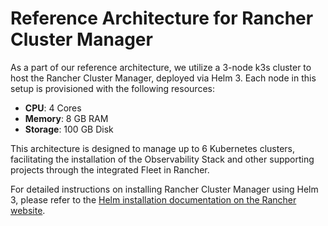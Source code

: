 # Reference Architecture for Rancher Cluster Manager

As a part of our reference architecture, we utilize a 3-node k3s cluster to host the Rancher Cluster Manager, deployed via Helm 3. Each node in this setup is provisioned with the following resources:

- **CPU**: 4 Cores
- **Memory**: 8 GB RAM
- **Storage**: 100 GB Disk

This architecture is designed to manage up to 6 Kubernetes clusters, facilitating the installation of the Observability Stack and other supporting projects through the integrated Fleet in Rancher.

For detailed instructions on installing Rancher Cluster Manager using Helm 3, please refer to the [Helm installation documentation on the Rancher website](https://rancher.com/docs/rancher/v2.x/en/installation/install-rancher-on-k8s/).